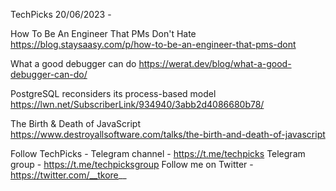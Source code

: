 TechPicks 20/06/2023 -

How To Be An Engineer That PMs Don't Hate
https://blog.staysaasy.com/p/how-to-be-an-engineer-that-pms-dont

What a good debugger can do
https://werat.dev/blog/what-a-good-debugger-can-do/

PostgreSQL reconsiders its process-based model
https://lwn.net/SubscriberLink/934940/3abb2d4086680b78/

The Birth & Death of JavaScript
https://www.destroyallsoftware.com/talks/the-birth-and-death-of-javascript

Follow TechPicks -
Telegram channel - https://t.me/techpicks
Telegram group - https://t.me/techpicksgroup
Follow me on Twitter - https://twitter.com/__tkore__